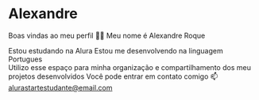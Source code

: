 # Alexandre
Boas vindas ao meu perfil 💙💙
Meu nome é Alexandre Roque

Estou estudando na Alura
Estou me desenvolvendo na linguagem Portugues  
Utilizo esse espaço para minha organização e compartilhamento dos meu projetos desenvolvidos
Você pode entrar em contato comigo 📫
alurastartestudante@email.com
